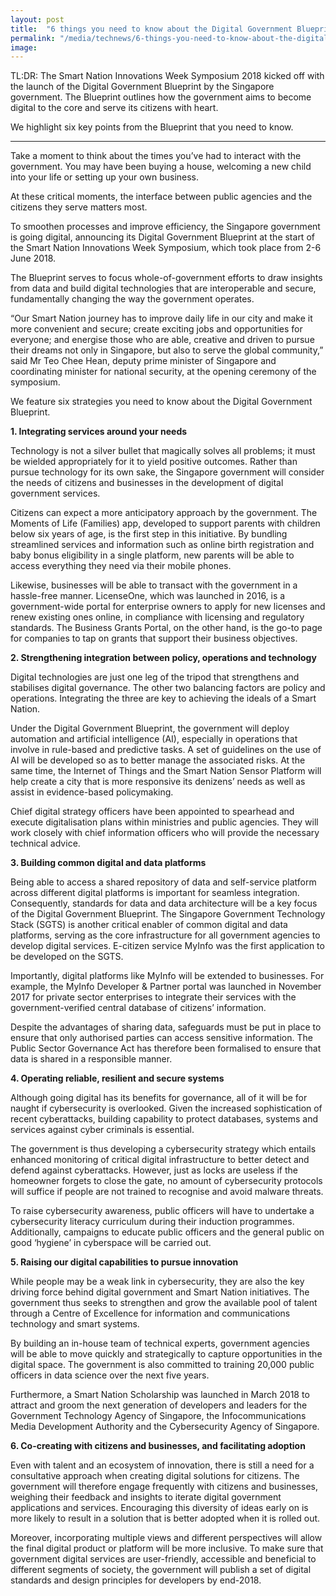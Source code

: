 ```yaml
---
layout: post
title:  "6 things you need to know about the Digital Government Blueprint"
permalink: "/media/technews/6-things-you-need-to-know-about-the-digital-government-blueprint"
image: 
---
```


TL:DR: The Smart Nation Innovations Week Symposium 2018 kicked off with the launch of the Digital Government Blueprint by the Singapore government. The Blueprint outlines how the government aims to become digital to the core and serve its citizens with heart. 

We highlight six key points from the Blueprint that you need to know.

---

Take a moment to think about the times you’ve had to interact with the government. You may have been buying a house, welcoming a new child into your life or setting up your own business. 
 
At these critical moments, the interface between public agencies and the citizens they serve matters most.

To smoothen processes and improve efficiency, the Singapore government is going digital, announcing its Digital Government Blueprint at the start of the Smart Nation Innovations Week Symposium, which took place from 2-6 June 2018. 

The Blueprint serves to focus whole-of-government efforts to draw insights from data and build digital technologies that are interoperable and secure, fundamentally changing the way the government operates.

“Our Smart Nation journey has to improve daily life in our city and make it more convenient and secure; create exciting jobs and opportunities for everyone; and energise those who are able, creative and driven to pursue their dreams not only in Singapore, but also to serve the global community,” said Mr Teo Chee Hean, deputy prime minister of Singapore and coordinating minister for national security, at the opening ceremony of the symposium.

We feature six strategies you need to know about the Digital Government Blueprint.


**1. Integrating services around your needs**

Technology is not a silver bullet that magically solves all problems; it must be wielded appropriately for it to yield positive outcomes. Rather than pursue technology for its own sake, the Singapore government will consider the needs of citizens and businesses in the development of digital government services.

Citizens can expect a more anticipatory approach by the government. The Moments of Life (Families) app, developed to support parents with children below six years of age, is the first step in this initiative. By bundling streamlined services and information such as online birth registration and baby bonus eligibility in a single platform, new parents will be able to access everything they need via their mobile phones.

Likewise, businesses will be able to transact with the government in a hassle-free manner. LicenseOne, which was launched in 2016, is a government-wide portal for enterprise owners to apply for new licenses and renew existing ones online, in compliance with licensing and regulatory standards. The Business Grants Portal, on the other hand, is the go-to page for companies to tap on grants that support their business objectives.


**2. Strengthening integration between policy, operations and technology**

Digital technologies are just one leg of the tripod that strengthens and stabilises digital governance. The other two balancing factors are policy and operations. Integrating the three are key to achieving the ideals of a Smart Nation.

Under the Digital Government Blueprint, the government will deploy automation and artificial intelligence (AI), especially in operations that involve in rule-based and predictive tasks. A set of guidelines on the use of AI will be developed so as to better manage the associated risks. At the same time, the Internet of Things and the Smart Nation Sensor Platform will help create a city that is more responsive its denizens’ needs as well as assist in evidence-based policymaking. 

Chief digital strategy officers have been appointed to spearhead and execute digitalisation plans within ministries and public agencies. They will work closely with chief information officers who will provide the necessary technical advice.


**3. Building common digital and data platforms**

Being able to access a shared repository of data and self-service platform  across different digital platforms is important for seamless integration. Consequently, standards for data and data architecture will be a key focus of the Digital Government Blueprint. The Singapore Government Technology Stack (SGTS) is another critical enabler of common digital and data platforms, serving as the core infrastructure for all government agencies to develop digital services. E-citizen service MyInfo was the first application to be developed on the SGTS.

Importantly, digital platforms like MyInfo will be extended to businesses. For example, the MyInfo Developer & Partner portal was launched in November 2017 for private sector enterprises to integrate their services with the government-verified central database of citizens’ information. 

Despite the advantages of sharing data, safeguards must be put in place to ensure that only authorised parties can access sensitive information. The Public Sector Governance Act has therefore been formalised to ensure that data is shared in a responsible manner. 


**4. Operating reliable, resilient and secure systems**

Although going digital has its benefits for governance, all of it will be for naught if cybersecurity is overlooked. Given the increased sophistication of recent cyberattacks, building capability to protect databases, systems and services against cyber criminals is essential. 
 
The government is thus developing a cybersecurity strategy which entails enhanced monitoring of critical digital infrastructure to better detect and defend against cyberattacks. However, just as locks are useless if the homeowner forgets to close the gate, no amount of cybersecurity protocols will suffice if people are not trained to recognise and avoid malware threats.

To raise cybersecurity awareness, public officers will have to undertake a cybersecurity literacy curriculum during their induction programmes. Additionally, campaigns to educate public officers and the general public on good ‘hygiene’ in cyberspace will be carried out. 


**5. Raising our digital capabilities to pursue innovation**

While people may be a weak link in cybersecurity, they are also the key driving force behind digital government and Smart Nation initiatives. The government thus seeks to strengthen and grow the available pool of talent through a Centre of Excellence for information and communications technology and smart systems.

By building an in-house team of technical experts, government agencies will be able to move quickly and strategically to capture opportunities in the digital space. The government is also committed to training 20,000 public officers in data science over the next five years.

Furthermore, a Smart Nation Scholarship was launched in March 2018 to attract and groom the next generation of developers and leaders for the Government Technology Agency of Singapore, the Infocommunications Media Development Authority and the Cybersecurity Agency of Singapore. 


**6. Co-creating with citizens and businesses, and facilitating adoption**

Even with talent and an ecosystem of innovation, there is still a need for a consultative approach when creating digital solutions for citizens. The government will therefore engage frequently with citizens and businesses, weighing their feedback and insights to iterate digital government applications and services. Encouraging this diversity of ideas early on is more likely to result in a solution that is better adopted when it is rolled out.

Moreover, incorporating multiple views and different perspectives will allow the final digital product or platform will be more inclusive. To make sure that government digital services are user-friendly, accessible and beneficial to different segments of society, the government will publish a set of digital standards and design principles for developers by end-2018.
